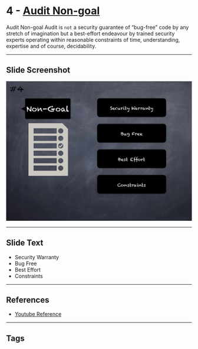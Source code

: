 
# 4 - [Audit Non-goal](./Audit%20Non-goal.md)

Audit Non-goal Audit is `not` a security guarantee of “bug-free” code by any stretch of imagination but a best-effort endeavour by trained security experts operating within reasonable constraints of time, understanding, expertise and of course, decidability.




___
## Slide Screenshot
![004.png](../../images/6.Audit%20Techniques%20and%20Tools%20101/004.png)
___
## Slide Text
- Security Warranty
- Bug Free
- Best Effort
- Constraints
___
## References
- [Youtube Reference](https://youtu.be/M0C7z3TE5Go?t=197)
___
## Tags
